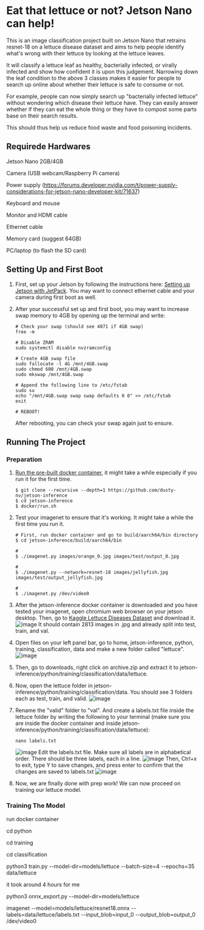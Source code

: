# Eat that lettuce or not? Jetson Nano can help! 
This is an image classification project built on Jetson Nano that retrains resnet-18 on a lettuce disease dataset and aims to help people identify what's wrong with their lettuce by looking at the lettuce leaves. 

It will classify a lettuce leaf as healthy, bacterially infected, or virally infected and show how confident it is upon this judgement. Narrowing down the leaf condition to the above 3 classes makes it easier for people to search up online about whether their lettuce is safe to consume or not. 

For example, people can now simply search up "bacterially infected lettuce" without wondering which disease their lettuce have. They can easily answer whether if they can eat the whole thing or they have to compost some parts base on their search results. 

This should thus help us reduce food waste and food poisoning incidents. 

## Requirede Hardwares
Jetson Nano 2GB/4GB

Camera (USB webcam/Raspberry Pi camera)

Power supply (https://forums.developer.nvidia.com/t/power-supply-considerations-for-jetson-nano-developer-kit/71637)

Keyboard and mouse

Monitor and HDMI cable

Ethernet cable

Memory card (suggest 64GB)

PC/laptop (to flash the SD card)

## Setting Up and First Boot
1. First, set up your Jetson by following the instructions here: [Setting up Jetson with JetPack](https://github.com/dusty-nv/jetson-inference/blob/master/docs/jetpack-setup-2.md). You may want to connect ethernet cable and your camera during first boot as well.
   
2. After your successful set up and first boot, you may want to increase swap memory to 4GB by opening up the terminal and write:
   ```
   # Check your swap (should see 4071 if 4GB swap)
   free -m
   
   # Disable ZRAM
   sudo systemctl disable nvzramconfig

   # Create 4GB swap file
   sudo fallocate -l 4G /mnt/4GB.swap
   sudo chmod 600 /mnt/4GB.swap
   sudo mkswap /mnt/4GB.swap

   # Append the following line to /etc/fstab
   sudo su
   echo "/mnt/4GB.swap swap swap defaults 0 0" >> /etc/fstab
   exit

   # REBOOT!
   ```
   After rebooting, you can check your swap again just to ensure. 

## Running The Project
### Preparation
1. [Run the pre-built docker container]( https://github.com/dusty-nv/jetson-inference/blob/master/docs/aux-docker.md), it might take a while especially if you run it for the first time. 
   ```
   $ git clone --recursive --depth=1 https://github.com/dusty-nv/jetson-inference
   $ cd jetson-inference
   $ docker/run.sh
   ```
2. Test your imagenet to ensure that it's working. It might take a while the first time you run it.
   ```
   # First, run docker container and go to build/aarch64/bin directory
   $ cd jetson-inference/build/aarch64/bin

   # 
   $ ./imagenet.py images/orange_0.jpg images/test/output_0.jpg

   # 
   $ ./imagenet.py --network=resnet-18 images/jellyfish.jpg images/test/output_jellyfish.jpg

   # 
   $ ./imagenet.py /dev/video0
   ```
3. After the jetson-inference docker container is downloaded and you have tested your imagenet, open chromium web browser on your jetson desktop. Then, go to [Kaggle Lettuce Diseases Dataset](https://www.kaggle.com/datasets/santoshshaha/lettuce-plant-disease-dataset) and download it.
   ![image](https://github.com/xiaoxialexazhang/jetson-nano-safe-lettuce/assets/170693946/dc11716d-3142-4794-847d-a15d4c756fea)
   It should contain 2813 images in .jpg and already split into test, train, and val. 

4. Open files on your left panel bar, go to home, jetson-inference, python, training, classification, data and make a new folder called "lettuce".
   ![image](https://github.com/xiaoxialexazhang/jetson-nano-safe-lettuce/assets/170693946/c2eae7b0-4464-40c9-947b-10d0a2d9cb66)

5. Then, go to downloads, right click on archive.zip and extract it to jetson-inference/python/training/classification/data/lettuce.
   
6. Now, open the lettuce folder in jetson-inference/python/training/classification/data. You should see 3 folders each as test, train, and valid.
   ![image](https://github.com/xiaoxialexazhang/jetson-nano-safe-lettuce/assets/170693946/d5324380-7a77-4af5-826c-638eed1c4479)
   
7. Rename the "valid" folder to "val". And create a labels.txt file inside the lettuce folder by writing the following to your terminal (make sure you are inside the docker container and inside jetson-inference/python/training/classification/data/lettuce):
   ```
   nano labels.txt
   ```
   ![image](https://github.com/xiaoxialexazhang/jetson-nano-safe-lettuce/assets/170693946/665397f9-eb61-4310-b6c1-3bf5c108c5da)
   Edit the labels.txt file. Make sure all labels are in alphabetical order. There should be three labels, each in a line. 
   ![image](https://github.com/xiaoxialexazhang/jetson-nano-safe-lettuce/assets/170693946/b9e8bad0-59cb-4c8a-9a52-87230a2f8ac3)
   Then, Ctrl+x to exit, type Y to save changes, and press enter to confirm that the changes are saved to labels.txt
   ![image](https://github.com/xiaoxialexazhang/jetson-nano-safe-lettuce/assets/170693946/6f0b7c31-47e4-4831-b1c8-a47896961ff8)

8. Now, we are finally done with prep work! We can now proceed on training our lettuce model. 

### Training The Model
run docker container

cd python

cd training

cd classification

python3 train.py --model-dir=models/lettuce --batch-size=4 --epochs=35 data/lettuce

it took around 4 hours for me

python3 onnx_export.py --model-dir=models/lettuce

imagenet --model=models/lettuce/resnet18.onnx --labels=data/lettuce/labels.txt --input_blob=input_0 --output_blob=output_0 /dev/video0


